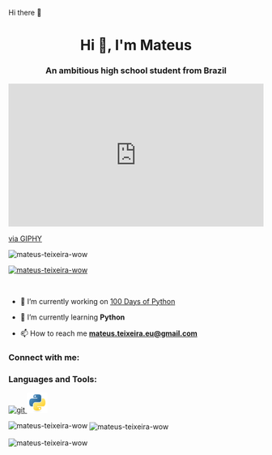 Hi there 👋

<!--
**Mateus-Teixeira-WOW/Mateus-Teixeira-WOW** is a ✨ _special_ ✨ repository because its `README.md` (this file) appears on your GitHub profile.

Here are some ideas to get you started:

- 🔭 I’m currently working on ...
- 🌱 I’m currently learning ...
- 👯 I’m looking to collaborate on ...
- 🤔 I’m looking for help with ...
- 💬 Ask me about ...
- 📫 How to reach me: ...
- 😄 Pronouns: ...
- ⚡ Fun fact: ...
-->
<h1 align="center">Hi 👋, I'm Mateus</h1>
<h3 align="center">An ambitious high school student from Brazil</h3>
<div style="width:100%;height:0;padding-bottom:56%;position:relative;"><iframe src="https://giphy.com/embed/aNqEFrYVnsS52" width="100%" height="100%" style="position:absolute" frameBorder="0" class="giphy-embed" allowFullScreen></iframe></div><p><a href="https://giphy.com/gifs/cat-brighten-yourlaptop-aNqEFrYVnsS52">via GIPHY</a></p>
<p align="left"> <img src="https://komarev.com/ghpvc/?username=mateus-teixeira-wow&label=Profile%20views&color=0e75b6&style=flat" alt="mateus-teixeira-wow" />

<p align="left"> <a href="https://github.com/ryo-ma/github-profile-trophy"><img src="https://github-profile-trophy.vercel.app/?username=mateus-teixeira-wow" alt="mateus-teixeira-wow" /></a> </p>

<p align="left"> <a href="https://twitter.com/" target="blank"><img src="https://img.shields.io/twitter/follow/?logo=twitter&style=for-the-badge" alt="" /></a> </p>

- 🔭 I’m currently working on [100 Days of Python](https://www.udemy.com/course/100-days-of-code/?couponCode=C48DA1D2DA82FFCF7F69)

- 🌱 I’m currently learning **Python**

- 📫 How to reach me **mateus.teixeira.eu@gmail.com**

<h3 align="left">Connect with me:</h3>
<p align="left">
</p>

<h3 align="left">Languages and Tools:</h3>
<p align="left"> <a href="https://git-scm.com/" target="_blank" rel="noreferrer"> <img src="https://www.vectorlogo.zone/logos/git-scm/git-scm-icon.svg" alt="git" width="40" height="40"/> </a> <a href="https://www.python.org" target="_blank" rel="noreferrer"> <img src="https://raw.githubusercontent.com/devicons/devicon/master/icons/python/python-original.svg" alt="python" width="40" height="40"/> </a> </p>

<p><img align="left" src="https://github-readme-stats.vercel.app/api/top-langs?username=mateus-teixeira-wow&show_icons=true&locale=en&layout=compact" alt="mateus-teixeira-wow" /></p>

<p>&nbsp;<img align="center" src="https://github-readme-stats.vercel.app/api?username=mateus-teixeira-wow&show_icons=true&locale=en" alt="mateus-teixeira-wow" /></p>

<p><img align="center" src="https://github-readme-streak-stats.herokuapp.com/?user=mateus-teixeira-wow&" alt="mateus-teixeira-wow" /></p>
